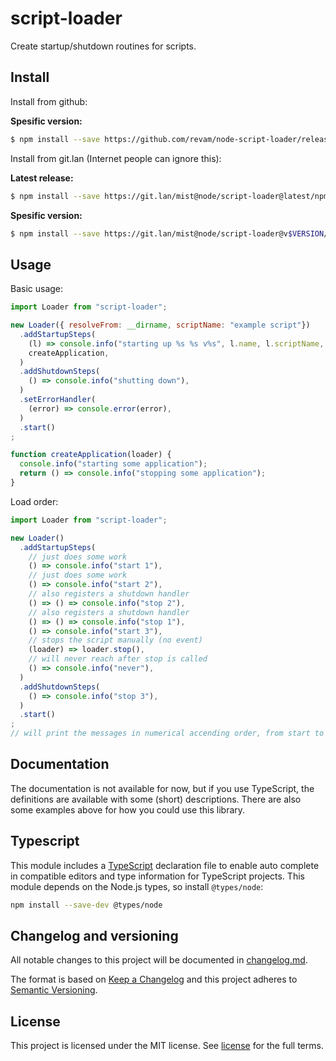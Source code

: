 # script-loader

Create startup/shutdown routines for scripts.

## Install

Install from github:

**Spesific version:**

```sh
$ npm install --save https://github.com/revam/node-script-loader/releases/download/v$VERSION/package.tgz
```

Install from git.lan (Internet people can ignore this):

**Latest release:**

```sh
$ npm install --save https://git.lan/mist@node/script-loader@latest/npm-pack.tgz
```

**Spesific version:**

```sh
$ npm install --save https://git.lan/mist@node/script-loader@v$VERSION/npm-pack.tgz
```

## Usage

Basic usage:

```js
import Loader from "script-loader";

new Loader({ resolveFrom: __dirname, scriptName: "example script"})
  .addStartupSteps(
    (l) => console.info("starting up %s %s v%s", l.name, l.scriptName, l.version),
    createApplication,
  )
  .addShutdownSteps(
    () => console.info("shutting down"),
  )
  .setErrorHandler(
    (error) => console.error(error),
  )
  .start()
;

function createApplication(loader) {
  console.info("starting some application");
  return () => console.info("stopping some application");
}
```

Load order:

```js
import Loader from "script-loader";

new Loader()
  .addStartupSteps(
    // just does some work
    () => console.info("start 1"),
    // just does some work
    () => console.info("start 2"),
    // also registers a shutdown handler
    () => () => console.info("stop 2"),
    // also registers a shutdown handler
    () => () => console.info("stop 1"),
    () => console.info("start 3"),
    // stops the script manually (no event)
    (loader) => loader.stop(),
    // will never reach after stop is called
    () => console.info("never"),
  )
  .addShutdownSteps(
    () => console.info("stop 3"),
  )
  .start()
;
// will print the messages in numerical accending order, from start to stop.
```

## Documentation

The documentation is not available for now, but if you use TypeScript, the
definitions are available with some (short) descriptions. There are also some
examples above for how you could use this library.

## Typescript

This module includes a [TypeScript](https://www.typescriptlang.org/)
declaration file to enable auto complete in compatible editors and type
information for TypeScript projects. This module depends on the Node.js
types, so install `@types/node`:

```sh
npm install --save-dev @types/node
```

## Changelog and versioning

All notable changes to this project will be documented in [changelog.md](./changelog.md).

The format is based on [Keep a Changelog](http://keepachangelog.com/en/1.0.0/)
and this project adheres to [Semantic Versioning](http://semver.org/spec/v2.0.0.html).

## License

This project is licensed under the MIT license. See [license](./license) for the
full terms.
